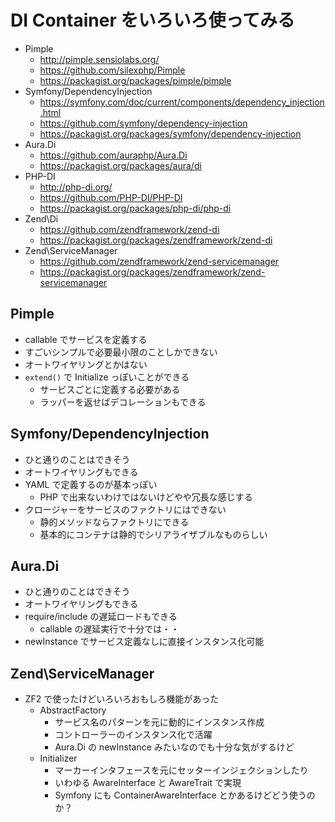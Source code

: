 # DI Container をいろいろ使ってみる

- Pimple
    - http://pimple.sensiolabs.org/
    - https://github.com/silexphp/Pimple
    - https://packagist.org/packages/pimple/pimple
- Symfony/DependencyInjection
    - https://symfony.com/doc/current/components/dependency_injection.html
    - https://github.com/symfony/dependency-injection
    - https://packagist.org/packages/symfony/dependency-injection
- Aura.Di
    - https://github.com/auraphp/Aura.Di
    - https://packagist.org/packages/aura/di
- PHP-DI
    - http://php-di.org/
    - https://github.com/PHP-DI/PHP-DI
    - https://packagist.org/packages/php-di/php-di
- Zend\Di
    - https://github.com/zendframework/zend-di
    - https://packagist.org/packages/zendframework/zend-di
- Zend\ServiceManager
    - https://github.com/zendframework/zend-servicemanager
    - https://packagist.org/packages/zendframework/zend-servicemanager

## Pimple

- callable でサービスを定義する
- すごいシンプルで必要最小限のことしかできない
- オートワイヤリングとかはない
- `extend()` で Initialize っぽいことができる
    - サービスごとに定義する必要がある
    - ラッパーを返せばデコレーションもできる

## Symfony/DependencyInjection

- ひと通りのことはできそう
- オートワイヤリングもできる
- YAML で定義するのが基本っぽい
    - PHP で出来ないわけではないけどやや冗長な感じする
- クロージャーをサービスのファクトリにはできない
    - 静的メソッドならファクトリにできる
    - 基本的にコンテナは静的でシリアライザブルなものらしい

## Aura.Di

- ひと通りのことはできそう
- オートワイヤリングもできる
- require/include の遅延ロードもできる
    - callable の遅延実行で十分では・・
- newInstance でサービス定義なしに直接インスタンス化可能

## Zend\ServiceManager

- ZF2 で使ったけどいろいろおもしろ機能があった
    - AbstractFactory
        - サービス名のパターンを元に動的にインスタンス作成
        - コントローラーのインスタンス化で活躍
        - Aura.Di の newInstance みたいなのでも十分な気がするけど
    - Initializer
        - マーカーインタフェースを元にセッターインジェクションしたり
        - いわゆる AwareInterface と AwareTrait で実現
        - Symfony にも ContainerAwareInterface とかあるけどどう使うのか？
